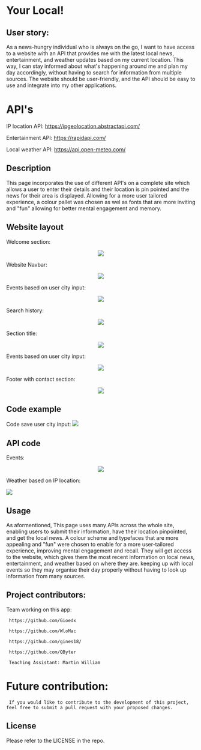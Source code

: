 # Your Local!

## User story:

As a news-hungry individual who is always on the go, I want to have access to a website with an API that provides me with the latest local news, entertainment, and weather updates based on my current location. This way, I can stay informed about what's happening around me and plan my day accordingly, without having to search for information from multiple sources. The website should be user-friendly, and the API should be easy to use and integrate into my other applications.

# API's
IP location API:
https://ipgeolocation.abstractapi.com/

Entertainment API:
https://rapidapi.com/

Local weather API:
https://api.open-meteo.com/

## Description

This page incorporates the use of different API's on a complete site which allows a user to enter their details and their location is pin pointed and the news for their area is displayed. Allowing for a more user tailored experience, a colour pallet was chosen as wel as fonts that are more inviting and "fun" allowing for better mental engagement and memory.

## Website layout

Welcome section:
<p align="center">
<img src="https://github.com/WloMac/Sam-Wlodek-Mariusz-Gio-Project-WorkingName/blob/newsam/Mariusz-img/Screenshot%202023-02-10%20at%2010.42.42.png?raw=true"/>
</p>
Website Navbar:
<p align="center">
  <img src="https://github.com/WloMac/Sam-Wlodek-Mariusz-Gio-Project-WorkingName/blob/newsam/Mariusz-img/Screenshot%202023-02-10%20at%2010.43.09.png?raw=true" />
</p>

Events based on user city input:
<p align="center">
  <img src="https://github.com/WloMac/Sam-Wlodek-Mariusz-Gio-Project-WorkingName/blob/newsam/Mariusz-img/Screenshot%202023-02-10%20at%2010.43.19.png?raw=true" />
</p>

Search history:
<p align="center">
  <img src="https://github.com/WloMac/Sam-Wlodek-Mariusz-Gio-Project-WorkingName/blob/newsam/Mariusz-img/Screenshot%202023-02-10%20at%2010.44.34.png?raw=true" />
</p>

Section title:
<p align="center">
  <img src="https://github.com/WloMac/Sam-Wlodek-Mariusz-Gio-Project-WorkingName/blob/newsam/Mariusz-img/Screenshot%202023-02-10%20at%2010.43.40.png?raw=true" />
</p>

Events based on user city input:
<p align="center">
  <img src="https://github.com/WloMac/Sam-Wlodek-Mariusz-Gio-Project-WorkingName/blob/newsam/Mariusz-img/Screenshot%202023-02-10%20at%2010.44.50.png?raw=true" />
</p>

Footer with contact section:
 <p align="center">
  <img src="https://github.com/WloMac/Sam-Wlodek-Mariusz-Gio-Project-WorkingName/blob/newsam/Mariusz-img/Screenshot%202023-02-10%20at%2010.46.06.png?raw=true" />

  ## Code example
  Code save user city input:
  <img src="https://github.com/WloMac/Sam-Wlodek-Mariusz-Gio-Project-WorkingName/blob/newsam/Mariusz-img/Screenshot%202023-02-10%20at%2010.50.49.png?raw=true">
  
## API code
  
Events:
   <p align="center">
  <img src="https://github.com/WloMac/Sam-Wlodek-Mariusz-Gio-Project-WorkingName/blob/newsam/Mariusz-img/Screenshot%202023-02-10%20at%2010.47.28.png?raw=true" />
 
Weather based on IP location:
     
 <img src="https://github.com/WloMac/Sam-Wlodek-Mariusz-Gio-Project-WorkingName/blob/newsam/Mariusz-img/Screenshot%202023-02-10%20at%2010.49.06.png?raw=true">
 
## Usage

As aformentioned, This page uses many APIs across the whole site, enabling users to submit their information, have their location pinpointed, and get the local news. A colour scheme and typefaces that are more appealing and "fun" were chosen to enable for a more user-tailored experience, improving mental engagement and recall. They will get access to the website, which gives them the most recent information on local news, entertainment, and weather based on where they are. keeping up with local events so they may organise their day properly without having to look up information from many sources.

 ## Project contributors: 
 Team working on this app:
     
     https://github.com/Gioedx
     
     https://github.com/WloMac
     
     https://github.com/gines18/
     
     https://github.com/QByter
     
     Teaching Assistant: Martin William
     
 # Future contribution:
     
     If you would like to contribute to the development of this project, feel free to submit a pull request with your proposed changes.

## License

Please refer to the LICENSE in the repo.
